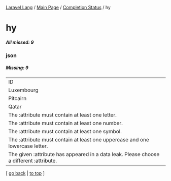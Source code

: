 [Laravel Lang](https://github.com/Laravel-Lang/lang) / [Main Page](../index.md) / [Completion Status](../status.md) / hy

# hy

##### All missed: 9


### json

##### Missing: 9

<table >
<tr><td align="left" >
ID
</td>
</tr>
<tr><td align="left" >
Luxembourg
</td>
</tr>
<tr><td align="left" >
Pitcairn
</td>
</tr>
<tr><td align="left" >
Qatar
</td>
</tr>
<tr><td align="left" >
The :attribute must contain at least one letter.
</td>
</tr>
<tr><td align="left" >
The :attribute must contain at least one number.
</td>
</tr>
<tr><td align="left" >
The :attribute must contain at least one symbol.
</td>
</tr>
<tr><td align="left" >
The :attribute must contain at least one uppercase and one lowercase letter.
</td>
</tr>
<tr><td align="left" >
The given :attribute has appeared in a data leak. Please choose a different :attribute.
</td>
</tr>

</table>


[ [go back](../status.md) | [to top](#) ]

